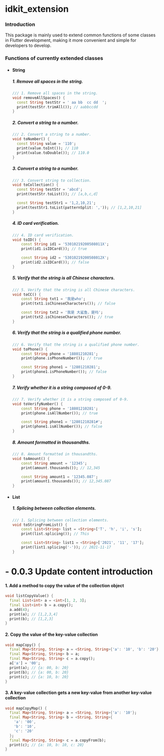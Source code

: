 # idkit_extension

### Introduction

This package is mainly used to extend common functions of some classes in Flutter development, making it more convenient and simple for developers to develop.

### Functions of currently extended classes

- #### String

  ##### 1. Remove all spaces in the string.

  ```dart
  /// 1. Remove all spaces in the string.
  void removeAllSpaces() {
    const String testStr = ' aa bb  cc dd  ';
    print(testStr.trimAll()); // aabbccdd
  }
  ```

  ##### 2. Convert a string to a number.

  ```dart
  /// 2. Convert a string to a number.
  void toNumber() {
    const String value = '110';
    print(value.toInt()); // 110
    print(value.toDouble()); // 110.0
  }
  ```

  ##### 3. Convert a string to a number.

  ```dart
  /// 3. Convert string to collection.
  void toCollection() {
    const String testStr = 'abcd';
    print(testStr.toList()); // [a,b,c,d]

    const String testStr1 = '1,2,10,21';
    print(testStr1.toList(patternSplit: ',')); // [1,2,10,21]
  }
  ```

  ##### 4. ID card verification.

  ```dart
  /// 4. ID card verification.
  void toID() {
      const String id1 = '53010219200508011X';
      print(id1.isIDCard()); // true

      const String id2 = '53010219200508012X';
      print(id2.isIDCard()); // false
  }
  ```

  ##### 5. Verify that the string is all Chinese characters.

  ```dart
  /// 5. Verify that the string is all Chinese characters.
  void toCC() {
      const String txt1 = '我是who';
      print(txt1.isChineseCharacters()); // false

      const String txt2 = '我是 大鲨鱼，是吗';
      print(txt2.isChineseCharacters()); // true
  }
  ```

  ##### 6. Verify that the string is a qualified phone number.

  ```dart
  /// 6. Verify that the string is a qualified phone number.
  void toPhone() {
      const String phone = '18801210281';
      print(phone.isPhoneNumber()); // true

      const String phone1 = '12801210281';
      print(phone1.isPhoneNumber()); // false
  }
  ```

  ##### 7. Verify whether it is a string composed of 0-9.

  ```dart
  /// 7. Verify whether it is a string composed of 0-9.
  void toVerifyNumber() {
      const String phone = '18801210281';
      print(phone.isAllNumber()); // true

      const String phone1 = '12801210281#';
      print(phone1.isAllNumber()); // false
  }
  ```

  ##### 8. Amount formatted in thousandths.

  ```dart
  /// 8. Amount formatted in thousandths.
  void toAmount() {
      const String amount = '12345';
      print(amount.thousands()); // 12,345

      const String amount1 = '12345.087';
      print(amount1.thousands()); // 12,345.087
  }
  ```

- #### List

  ##### 1. Splicing between collection elements.

  ```dart
  /// 1. Splicing between collection elements.
  void toStringFromList() {
      const List<String> list = <String>['T', 'h', 'i', 's'];
      print(list.splicing()); // This

      const List<String> list1 = <String>['2021', '11', '17'];
      print(list1.splicing('-')); // 2021-11-17
  }
  ```

# - 0.0.3 Update content introduction

#### 1. Add a method to copy the value of the collection object

```dart
void listCopyValue() {
  final List<int> a = <int>[1, 2, 3];
  final List<int> b = a.copy();
  a.add(4);
  print(a); // [1,2,3,4]
  print(b); // [1,2,3]
}
```

#### 2. Copy the value of the key-value collection

```dart
void mapCopy() {
  final Map<String, String> a = <String, String>{'a': '10', 'b': '20'};
  final Map<String, String> b = a;
  final Map<String, String> c = a.copy();
  a['a'] = '00';
  print(a); // {a: 00, b: 20}
  print(b); // {a: 00, b: 20}
  print(c); // {a: 10, b: 20}
}
```

#### 3. A key-value collection gets a new key-value from another key-value collection

```dart
void mapCopyMap() {
  final Map<String, String> a = <String, String>{'a': '10'};
  final Map<String, String> b = <String, String>{
    'a': '00',
    'b': '10',
    'c': '20'
  };
  final Map<String, String> c = a.copyFrom(b);
  print(c); // {a: 10, b: 10, c: 20}
}
```
